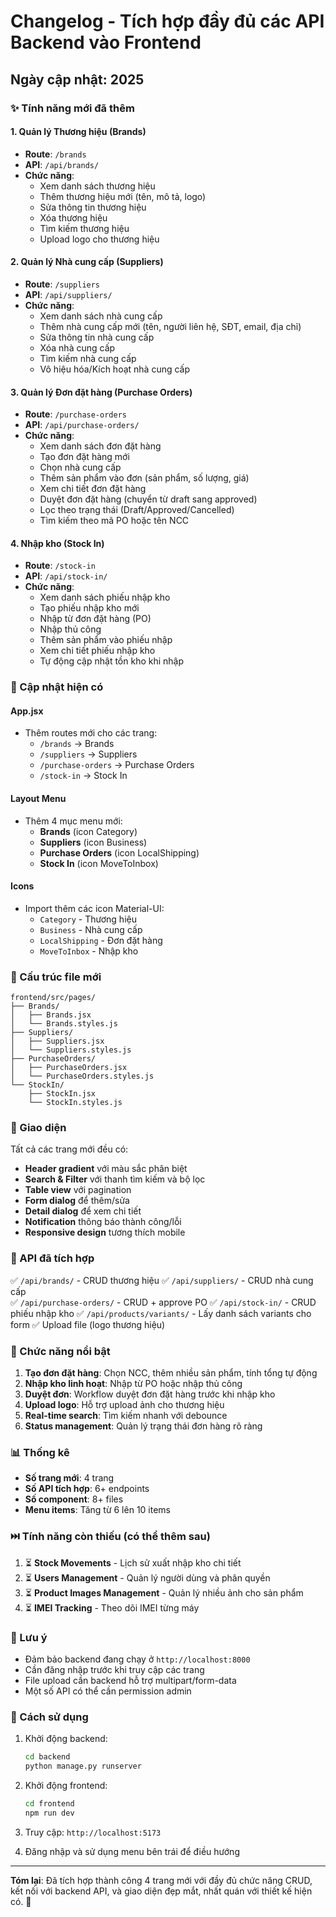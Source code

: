 # Changelog - Tích hợp đầy đủ các API Backend vào Frontend

## Ngày cập nhật: 2025

### ✨ Tính năng mới đã thêm

#### 1. **Quản lý Thương hiệu (Brands)** 
- **Route**: `/brands`
- **API**: `/api/brands/`
- **Chức năng**:
  - Xem danh sách thương hiệu
  - Thêm thương hiệu mới (tên, mô tả, logo)
  - Sửa thông tin thương hiệu
  - Xóa thương hiệu
  - Tìm kiếm thương hiệu
  - Upload logo cho thương hiệu

#### 2. **Quản lý Nhà cung cấp (Suppliers)**
- **Route**: `/suppliers`
- **API**: `/api/suppliers/`
- **Chức năng**:
  - Xem danh sách nhà cung cấp
  - Thêm nhà cung cấp mới (tên, người liên hệ, SĐT, email, địa chỉ)
  - Sửa thông tin nhà cung cấp
  - Xóa nhà cung cấp
  - Tìm kiếm nhà cung cấp
  - Vô hiệu hóa/Kích hoạt nhà cung cấp

#### 3. **Quản lý Đơn đặt hàng (Purchase Orders)**
- **Route**: `/purchase-orders`
- **API**: `/api/purchase-orders/`
- **Chức năng**:
  - Xem danh sách đơn đặt hàng
  - Tạo đơn đặt hàng mới
  - Chọn nhà cung cấp
  - Thêm sản phẩm vào đơn (sản phẩm, số lượng, giá)
  - Xem chi tiết đơn đặt hàng
  - Duyệt đơn đặt hàng (chuyển từ draft sang approved)
  - Lọc theo trạng thái (Draft/Approved/Cancelled)
  - Tìm kiếm theo mã PO hoặc tên NCC

#### 4. **Nhập kho (Stock In)**
- **Route**: `/stock-in`
- **API**: `/api/stock-in/`
- **Chức năng**:
  - Xem danh sách phiếu nhập kho
  - Tạo phiếu nhập kho mới
  - Nhập từ đơn đặt hàng (PO)
  - Nhập thủ công
  - Thêm sản phẩm vào phiếu nhập
  - Xem chi tiết phiếu nhập kho
  - Tự động cập nhật tồn kho khi nhập

### 🔄 Cập nhật hiện có

#### **App.jsx**
- Thêm routes mới cho các trang:
  - `/brands` → Brands
  - `/suppliers` → Suppliers
  - `/purchase-orders` → Purchase Orders
  - `/stock-in` → Stock In

#### **Layout Menu**
- Thêm 4 mục menu mới:
  - **Brands** (icon Category)
  - **Suppliers** (icon Business)
  - **Purchase Orders** (icon LocalShipping)
  - **Stock In** (icon MoveToInbox)

#### **Icons**
- Import thêm các icon Material-UI:
  - `Category` - Thương hiệu
  - `Business` - Nhà cung cấp
  - `LocalShipping` - Đơn đặt hàng
  - `MoveToInbox` - Nhập kho

### 📂 Cấu trúc file mới

```
frontend/src/pages/
├── Brands/
│   ├── Brands.jsx
│   └── Brands.styles.js
├── Suppliers/
│   ├── Suppliers.jsx
│   └── Suppliers.styles.js
├── PurchaseOrders/
│   ├── PurchaseOrders.jsx
│   └── PurchaseOrders.styles.js
└── StockIn/
    ├── StockIn.jsx
    └── StockIn.styles.js
```

### 🎨 Giao diện

Tất cả các trang mới đều có:
- **Header gradient** với màu sắc phân biệt
- **Search & Filter** với thanh tìm kiếm và bộ lọc
- **Table view** với pagination
- **Form dialog** để thêm/sửa
- **Detail dialog** để xem chi tiết
- **Notification** thông báo thành công/lỗi
- **Responsive design** tương thích mobile

### 🔗 API đã tích hợp

✅ `/api/brands/` - CRUD thương hiệu
✅ `/api/suppliers/` - CRUD nhà cung cấp  
✅ `/api/purchase-orders/` - CRUD + approve PO
✅ `/api/stock-in/` - CRUD phiếu nhập kho
✅ `/api/products/variants/` - Lấy danh sách variants cho form
✅ Upload file (logo thương hiệu)

### 🚀 Chức năng nổi bật

1. **Tạo đơn đặt hàng**: Chọn NCC, thêm nhiều sản phẩm, tính tổng tự động
2. **Nhập kho linh hoạt**: Nhập từ PO hoặc nhập thủ công
3. **Duyệt đơn**: Workflow duyệt đơn đặt hàng trước khi nhập kho
4. **Upload logo**: Hỗ trợ upload ảnh cho thương hiệu
5. **Real-time search**: Tìm kiếm nhanh với debounce
6. **Status management**: Quản lý trạng thái đơn hàng rõ ràng

### 📊 Thống kê

- **Số trang mới**: 4 trang
- **Số API tích hợp**: 6+ endpoints
- **Số component**: 8+ files
- **Menu items**: Tăng từ 6 lên 10 items

### ⏭️ Tính năng còn thiếu (có thể thêm sau)

1. ⏳ **Stock Movements** - Lịch sử xuất nhập kho chi tiết
2. ⏳ **Users Management** - Quản lý người dùng và phân quyền
3. ⏳ **Product Images Management** - Quản lý nhiều ảnh cho sản phẩm
4. ⏳ **IMEI Tracking** - Theo dõi IMEI từng máy

### 🐛 Lưu ý

- Đảm bảo backend đang chạy ở `http://localhost:8000`
- Cần đăng nhập trước khi truy cập các trang
- File upload cần backend hỗ trợ multipart/form-data
- Một số API có thể cần permission admin

### 🔧 Cách sử dụng

1. Khởi động backend: 
   ```bash
   cd backend
   python manage.py runserver
   ```

2. Khởi động frontend:
   ```bash
   cd frontend
   npm run dev
   ```

3. Truy cập: `http://localhost:5173`

4. Đăng nhập và sử dụng menu bên trái để điều hướng

---

**Tóm lại**: Đã tích hợp thành công 4 trang mới với đầy đủ chức năng CRUD, kết nối với backend API, và giao diện đẹp mắt, nhất quán với thiết kế hiện có. 🎉

